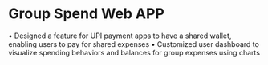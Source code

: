 # Group Spend Web APP
•	Designed a feature for UPI payment apps to have a shared wallet, enabling users to pay for shared expenses
•	Customized user dashboard to visualize spending behaviors and balances for group expenses using charts 

